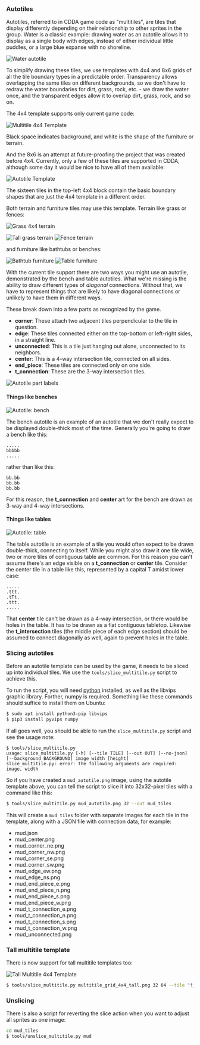 ### Autotiles

Autotiles, referred to in CDDA game code as "multitiles", are tiles that display differently
depending on their relationship to other sprites in the group. Water is a classic example: drawing
water as an autotile allows it to display as a single body with edges, instead of either individual
little puddles, or a large blue expanse with no shoreline.

![Water autotile](image/t_water_sh_autotile.png)

To simplify drawing these tiles, we use templates with 4x4 and 8x6 grids of all the tile boundary types
in a predictable order. Transparency allows overlapping the same tiles on different backgrounds, so
we don't have to redraw the water boundaries for dirt, grass, rock, etc. - we draw the water once,
and the transparent edges allow it to overlap dirt, grass, rock, and so on.

The 4x4 template supports only current game code:

![Multitile 4x4 Template](image/multitile_grid_4x4.png)

Black space indicates background, and white is the shape of the furniture or terrain.

And the 8x6 is an attempt at future-proofing the project that was created before 4x4. Currently, only a few of these tiles are supported in CDDA, although some day it would be nice to have all of them available:

![Autotile Template](image/autotile_template_grid.png)

The sixteen tiles in the top-left 4x4 block contain the basic boundary shapes that are just the 4x4 template in a different order.

Both terrain and furniture tiles may use this template. Terrain like grass or fences:

![Grass 4x4 terrain](image/t_grass_multitile.png)

![Tall grass terrain](image/t_grass_tall_autotile.png)
![Fence terrain](image/t_fence_autotile.png)

and furniture like bathtubs or benches:

![Bathtub furniture](image/f_bathtub_autotile.png)
![Table furniture](image/f_bench_autotile.png)

With the current tile support there are two ways you might use an
autotile, demonstrated by the bench and table autotiles. What we're missing is the ability to draw
different types of *diagonal* connections. Without that, we have to represent things that are likely
to have diagonal connections or unlikely to have them in different ways.

These break down into a few parts as recognized by the game.

- **corner**: These attach two adjacent tiles perpendicular to the tile in question.
- **edge**: These tiles connected either on the top-bottom or left-right sides, in a straight line.
- **unconnected**: This is a tile just hanging out alone, unconnected to its neighbors.
- **center**: This is a 4-way intersection tile, connected on all sides.
- **end_piece**: These tiles are connected only on one side.
- **t_connection**: These are the 3-way intersection tiles.

![Autotile part labels](image/f_bench_autotile_labels.png)


#### Things like benches

![Autotile: bench](image/f_bench_autotile.png)

The bench autotile is an example of an autotile that we don't really expect to be displayed double-thick most of the time. Generally you're going to draw a bench like this:
```
.....
bbbbb
.....
```
rather than like this:
```
bb.bb
bb.bb
bb.bb
```

For this reason, the **t_connection** and **center** art for the bench are drawn as 3-way and 4-way intersections.


#### Things like tables

![Autotile: table](image/f_table_autotile.png)

The table autotile is an example of a tile you would often expect to be drawn double-thick,
connecting to itself. While you might also draw it one tile wide, two or more tiles of contiguous
table are common. For this reason you can't assume there's an edge visible on a **t_connection** or
**center** tile. Consider the center tile in a table like this, represented by a capital T amidst
lower case:

```
.....
.ttt.
.tTt.
.ttt.
.....
```

That **center** tile can't be drawn as a 4-way intersection, or there would be holes in the table.
It has to be drawn as a flat contiguous tabletop. Likewise the **t_intersection** tiles (the middle
piece of each edge section) should be assumed to connect diagonally as well, again to prevent holes
in the table.


### Slicing autotiles

Before an autotile template can be used by the game, it needs to be sliced up into individual tiles.
We use the `tools/slice_multitile.py` script to achieve this.

To run the script, you will need [python](https://python.org) installed, as well as the libvips
graphic library. Forther, numpy is required. Something like these commands should suffice to install them on Ubuntu:

```sh
$ sudo apt install python3-pip libvips
$ pip3 install pyvips numpy
```

If all goes well, you should be able to run the `slice_multitile.py` script and see the usage note:

```
$ tools/slice_multitile.py
usage: slice_multitile.py [-h] [--tile TILE] [--out OUT] [--no-json] [--background BACKGROUND] image width [height]
slice_multitile.py: error: the following arguments are required: image, width
```

So if you have created a `mud_autotile.png` image, using the autotile template above, you can tell
the script to slice it into 32x32-pixel tiles with a command like this:

```sh
$ tools/slice_multitile.py mud_autotile.png 32 --out mud_tiles
```

This will create a `mud_tiles` folder with separate images for each tile in the template, along with
a JSON file with connection data, for example:

- mud.json
- mud_center.png
- mud_corner_ne.png
- mud_corner_nw.png
- mud_corner_se.png
- mud_corner_sw.png
- mud_edge_ew.png
- mud_edge_ns.png
- mud_end_piece_e.png
- mud_end_piece_n.png
- mud_end_piece_s.png
- mud_end_piece_w.png
- mud_t_connection_e.png
- mud_t_connection_n.png
- mud_t_connection_s.png
- mud_t_connection_w.png
- mud_unconnected.png

### Tall multitile template

There is now support for tall multitile templates too:

![Tall Multitile 4x4 Template](image/multitile_grid_4x4_tall.png)

```sh
$ tools/slice_multitile.py multitile_grid_4x4_tall.png 32 64 --tile "f_bookcase"
```

### Unslicing

There is also a script for reverting the slice action
when you want to adjust all sprites as one image:
```sh
cd mud_tiles
$ tools/unslice_multitile.py mud
```

